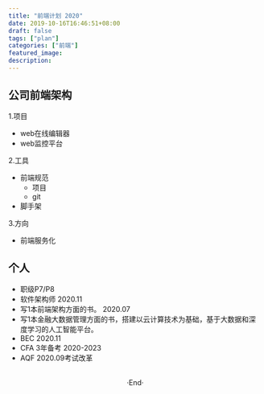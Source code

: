 ```yaml
---
title: "前端计划 2020"
date: 2019-10-16T16:46:51+08:00
draft: false
tags: ["plan"]
categories: ["前端"]
featured_image: 
description: 
---
```


## 公司前端架构

1.项目

- web在线编辑器
- web监控平台

2.工具

- 前端规范
  - 项目
  - git 
- 脚手架

3.方向

- 前端服务化

## 个人

- 职级P7/P8
- 软件架构师 2020.11
- 写1本前端架构方面的书。 2020.07
- 写1本金融大数据管理方面的书，搭建以云计算技术为基础，基于大数据和深度学习的人工智能平台。
- BEC 2020.11
- CFA 3年备考 2020-2023
- AQF 2020.09考试改革

<br>

<center>  ·End·  </center>
